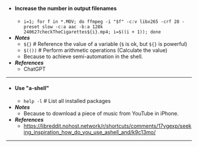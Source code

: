 - #### Increase the number in output filenames
    - `i=1; for f in *.MOV; do ffmpeg -i "$f" -c:v libx265 -crf 28 -preset slow -c:a aac -b:a 128k 240627checkTheCigarettes${i}.mp4; i=$((i + 1)); done`
- ***Notes***
    - `${}` # Reference the value of a variable (`$` is ok, but `${}` is powerful)
    - `$(())` # Perform arithmetic operations (Calculate the value)
    - Because to achieve semi-automation in the shell.
- ***References***
    - ChatGPT
- ---
- #### Use "a-shell"
    - `help -l` # List all installed packages
- ***Notes***
    - Because to download a piece of music from YouTube in iPhone.
- ***References***
    - https://libreddit.nohost.network/r/shortcuts/comments/17vgexp/seeking_inspiration_how_do_you_use_ashell_and/k9c13mo/
- ---

